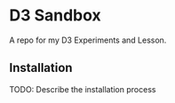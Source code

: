 # D3 Sandbox

A repo for my D3 Experiments and Lesson.

## Installation

TODO: Describe the installation process
